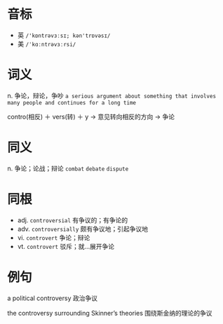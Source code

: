 # 音标

- 英 `/'kɒntrəvɜːsɪ; kən'trɒvəsɪ/`
- 美 `/ˈkɑːntrəvɜːrsi/`

# 词义

n. 争论，辩论，争吵
`a serious argument about something that involves many people and continues for a long time`



contro(相反) ＋ vers(转) ＋ y → 意见转向相反的方向 → 争论

# 同义

n. 争论；论战；辩论
`combat` `debate` `dispute`

# 同根

- adj. `controversial` 有争议的；有争论的
- adv. `controversially` 颇有争议地；引起争议地
- vi. `controvert` 争论；辩论
- vt. `controvert` 驳斥；就…展开争论

# 例句

a political controversy
政治争议

the controversy surrounding Skinner’s theories
围绕斯金纳的理论的争议


